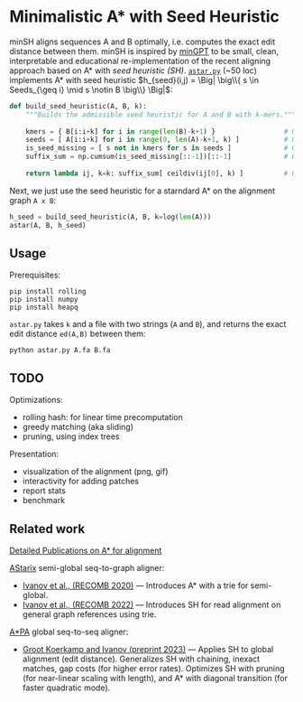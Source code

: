 # Minimalistic A* with Seed Heuristic

minSH aligns sequences A and B optimally, i.e. computes the exact edit distance between them. minSH is inspired by [minGPT](https://github.com/karpathy/minGPT) to be small, clean, interpretable and educational re-implementation of the recent aligning approach based on A* with _seed heuristic (SH)_. [`astar.py`](https://github.com/pesho-ivanov/minSeedHeuristic/blob/master/astar.py) (~50 loc) implements A* with seed heuristic $h_{seed}(i,j) = \Big| \big\\{ s \in Seeds_{\geq i} \mid  s \notin B \big\\} \Big|$:

```Python
def build_seed_heuristic(A, B, k):
    """Builds the admissible seed heuristic for A and B with k-mers."""
    
    kmers = { B[i:i+k] for i in range(len(B)-k+1) }                 # O(nk): Index all kmers from B. O(n) with rolling hash
    seeds = [ A[i:i+k] for i in range(0, len(A)-k+1, k) ]           # O(n): Split A into non-overlapping seeds of length k.
    is_seed_missing = [ s not in kmers for s in seeds ]             # O(n): Is seed unseen in B, so >=1 edit must be made to align it.
    suffix_sum = np.cumsum(is_seed_missing[::-1])[::-1]             # O(n): How many of the remaining seeds have to be edited
    
    return lambda ij, k=k: suffix_sum[ ceildiv(ij[0], k) ]          # O(1): How many seeds starting after the current position i have to be edited?
```

Next, we just use the seed heuristic for a starndard A* on the alignment graph `A x B`:
```Python
h_seed = build_seed_heuristic(A, B, k=log(len(A)))
astar(A, B, h_seed)
```

## Usage

Prerequisites:
```
pip install rolling
pip install numpy
pip install heapq
```

`astar.py` takes `k` and a file with two strings (`A` and `B`), and returns the exact edit distance `ed(A,B)` between them:
```
python astar.py A.fa B.fa
```

## TODO

Optimizations:
* rolling hash: for linear time precomputation
* greedy matching (aka sliding)
* pruning, using index trees

Presentation:
* visualization of the alignment (png, gif)
* interactivity for adding patches
* report stats
* benchmark

## Related work

[Detailed Publications on A* for alignment](https://pesho-ivanov.github.io/#A*%20for%20optimal%20sequence%20alignment)

[AStarix](https://github.com/eth-sri/astarix) semi-global seq-to-graph aligner:
* [Ivanov et al., (RECOMB 2020)](https://link.springer.com/chapter/10.1007/978-3-030-45257-5_7) &mdash; Introduces A* with a trie for semi-global.
* [Ivanov et al., (RECOMB 2022)](https://www.biorxiv.org/content/10.1101/2021.11.05.467453) &mdash; Introduces SH for read alignment on general graph references using trie.

[A*PA](https://github.com/RagnarGrootKoerkamp/astar-pairwise-aligner) global seq-to-seq aligner:
* [Groot Koerkamp and Ivanov (preprint 2023)](https://www.biorxiv.org/content/10.1101/2022.09.19.508631) &mdash; Applies SH to global alignment (edit distance). Generalizes SH with chaining, inexact matches, gap costs (for higher error rates). Optimizes SH with pruning (for near-linear scaling with length), and A* with diagonal transition (for faster quadratic mode).
